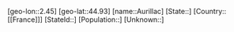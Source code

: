 ﻿---
location: [44.93,2.45]
mapzoom: [7,12] 
mapmarker: city 
type: City
tags:
- geo/City


SpocWebEntityId: 28936
isDeleted: false
confidential: public

---
[geo-lon::2.45]
[geo-lat::44.93]
[name::Aurillac]
[State::]
[Country::[[France]]]
[StateId::]
[Population::]
[Unknown::]

